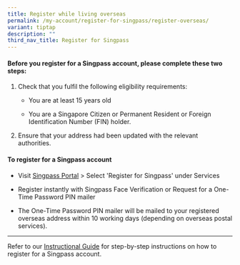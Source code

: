 ```yaml
---
title: Register while living overseas
permalink: /my-account/register-for-singpass/register-overseas/
variant: tiptap
description: ""
third_nav_title: Register for Singpass
---
```

<h4>Before you register for a Singpass account, please complete these two steps:</h4>
<ol data-tight="true" class="tight">
<li>
<p>Check that you fulfil the following eligibility requirements:</p>
<ul data-tight="true" class="tight">
<li>
<p>You are at least 15 years old</p>
</li>
<li>
<p>You are a Singapore Citizen or Permanent Resident or Foreign Identification
Number (FIN) holder.</p>
</li>
</ul>
</li>
<li>
<p>Ensure that your address had been updated with the relevant authorities.</p>
</li>
</ol>
<h4>To register for a Singpass account</h4>
<ul data-tight="true" class="tight">
<li>
<p>Visit <a href="https://go.gov.sg/singpass-login" rel="noopener" target="_blank"><u>Singpass Portal</u></a> &gt;
Select 'Register for Singpass' under Services</p>
</li>
<li>
<p>Register instantly with Singpass Face Verification or Request for a One-Time
Password PIN mailer</p>
</li>
<li>
<p>The One-Time Password PIN mailer will be mailed to your registered overseas
address within 10 working days (depending on overseas postal services).</p>
<p></p>
</li>
</ul>
<hr>
<p>Refer to our&nbsp;<a href="https://go.gov.sg/singpass-guides" rel="noopener" target="_blank"><u>Instructional Guide</u></a>&nbsp;for
step-by-step instructions on how to register for a Singpass account.</p>